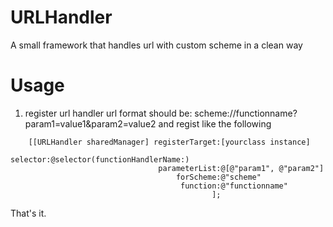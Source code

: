 URLHandler
==========

A small framework that handles url with custom scheme in a clean way

Usage
==========

1. register url handler
   url format should be: scheme://functionname?param1=value1&param2=value2
   and regist like the following
```
    [[URLHandler sharedManager] registerTarget:[yourclass instance]
                                      selector:@selector(functionHandlerName:)
                                 parameterList:@[@"param1", @"param2"]
                                     forScheme:@"scheme"
                                      function:@"functionname"
                                             ];
```
That's it.

